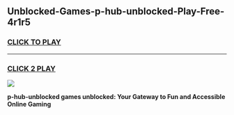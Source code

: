 
## Unblocked-Games-p-hub-unblocked-Play-Free-4r1r5
<h3>
<a href="https://premium76.site?title=p-hub-unblocked&ref=20M">CLICK TO PLAY</a></h3>
<hr>

<h3>
<a href="https://premium76.site?title=p-hub-unblocked&ref=20M">CLICK 2 PLAY</a>
  
</h3>

<a href="https://premium76.site?title=p-hub-unblocked&ref=19M"><img src="https://clearcache.store/games.png"></a>


**p-hub-unblocked games unblocked: Your Gateway to Fun and Accessible Online Gaming**
